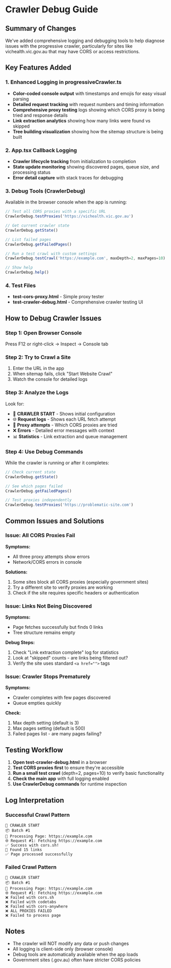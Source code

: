 # Crawler Debug Guide

## Summary of Changes

We've added comprehensive logging and debugging tools to help diagnose issues with the progressive crawler, particularly for sites like vichealth.vic.gov.au that may have CORS or access restrictions.

## Key Features Added

### 1. Enhanced Logging in progressiveCrawler.ts
- **Color-coded console output** with timestamps and emojis for easy visual parsing
- **Detailed request tracking** with request numbers and timing information  
- **Comprehensive proxy testing** logs showing which CORS proxy is being tried and response details
- **Link extraction analytics** showing how many links were found vs skipped
- **Tree building visualization** showing how the sitemap structure is being built

### 2. App.tsx Callback Logging
- **Crawler lifecycle tracking** from initialization to completion
- **State update monitoring** showing discovered pages, queue size, and processing status
- **Error detail capture** with stack traces for debugging

### 3. Debug Tools (CrawlerDebug)
Available in the browser console when the app is running:

```javascript
// Test all CORS proxies with a specific URL
CrawlerDebug.testProxies('https://vichealth.vic.gov.au')

// Get current crawler state
CrawlerDebug.getState()

// List failed pages
CrawlerDebug.getFailedPages()

// Run a test crawl with custom settings
CrawlerDebug.testCrawl('https://example.com', maxDepth=2, maxPages=10)

// Show help
CrawlerDebug.help()
```

### 4. Test Files
- **test-cors-proxy.html** - Simple proxy tester
- **test-crawler-debug.html** - Comprehensive crawler testing UI

## How to Debug Crawler Issues

### Step 1: Open Browser Console
Press F12 or right-click → Inspect → Console tab

### Step 2: Try to Crawl a Site
1. Enter the URL in the app
2. When sitemap fails, click "Start Website Crawl"
3. Watch the console for detailed logs

### Step 3: Analyze the Logs
Look for:
- 🚀 **CRAWLER START** - Shows initial configuration
- 🌐 **Request logs** - Shows each URL fetch attempt
- 🔄 **Proxy attempts** - Which CORS proxies are tried
- ❌ **Errors** - Detailed error messages with context
- 📊 **Statistics** - Link extraction and queue management

### Step 4: Use Debug Commands
While the crawler is running or after it completes:

```javascript
// Check current state
CrawlerDebug.getState()

// See which pages failed
CrawlerDebug.getFailedPages()

// Test proxies independently
CrawlerDebug.testProxies('https://problematic-site.com')
```

## Common Issues and Solutions

### Issue: All CORS Proxies Fail
**Symptoms:**
- All three proxy attempts show errors
- Network/CORS errors in console

**Solutions:**
1. Some sites block all CORS proxies (especially government sites)
2. Try a different site to verify proxies are working
3. Check if the site requires specific headers or authentication

### Issue: Links Not Being Discovered
**Symptoms:**
- Page fetches successfully but finds 0 links
- Tree structure remains empty

**Debug Steps:**
1. Check "Link extraction complete" log for statistics
2. Look at "skipped" counts - are links being filtered out?
3. Verify the site uses standard `<a href="">` tags

### Issue: Crawler Stops Prematurely
**Symptoms:**
- Crawler completes with few pages discovered
- Queue empties quickly

**Check:**
1. Max depth setting (default is 3)
2. Max pages setting (default is 500)
3. Failed pages list - are many pages failing?

## Testing Workflow

1. **Open test-crawler-debug.html** in a browser
2. **Test CORS proxies first** to ensure they're accessible
3. **Run a small test crawl** (depth=2, pages=10) to verify basic functionality
4. **Check the main app** with full logging enabled
5. **Use CrawlerDebug commands** for runtime inspection

## Log Interpretation

### Successful Crawl Pattern
```
🚀 CRAWLER START
📦 Batch #1
📄 Processing Page: https://example.com
🌐 Request #1: Fetching https://example.com
✅ Success with cors.sh!
🔗 Found 15 links
✅ Page processed successfully
```

### Failed Crawl Pattern
```
🚀 CRAWLER START
📦 Batch #1
📄 Processing Page: https://example.com
🌐 Request #1: Fetching https://example.com
❌ Failed with cors.sh
❌ Failed with codetabs
❌ Failed with cors-anywhere
❌ ALL PROXIES FAILED
❌ Failed to process page
```

## Notes

- The crawler will NOT modify any data or push changes
- All logging is client-side only (browser console)
- Debug tools are automatically available when the app loads
- Government sites (.gov.au) often have stricter CORS policies